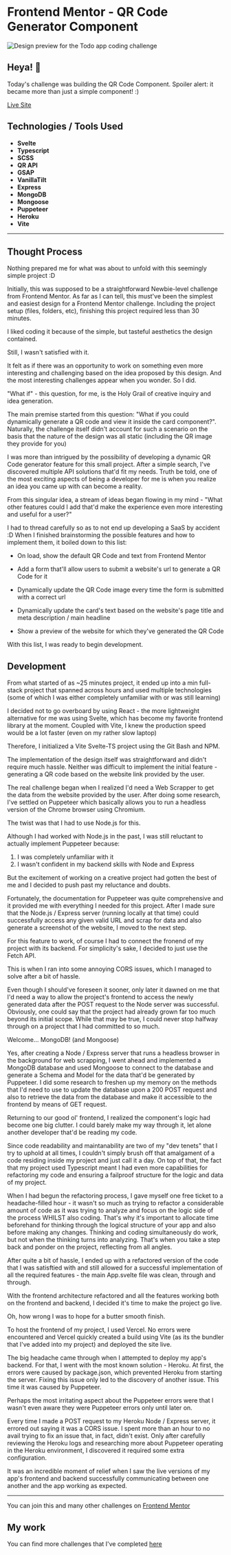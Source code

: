 # Frontend Mentor - QR Code Generator Component 

![Design preview for the Todo app
 coding challenge](./design/desktop-preview.jpg)

## Heya! 👋

Today's challenge was building the QR Code Component. Spoiler alert: it became more than just a simple component! :)

[Live Site](https://qr-code-generator-chi.vercel.app/)

## Technologies / Tools Used

* **Svelte**
* **Typescript**
* **SCSS**
* **QR API**
* **GSAP**
* **VanillaTilt**
* **Express**
* **MongoDB**
* **Mongoose**
* **Puppeteer**
* **Heroku**
* **Vite**

* **

## Thought Process

Nothing prepared me for what was about to unfold with this seemingly simple project :D

Initially, this was supposed to be a straightforward Newbie-level challenge from Frontend Mentor. As far as I can tell, this must've been the simplest and easiest design for a Frontend Mentor challenge. Including the project setup (files, folders, etc), finishing this project required less than 30 minutes.

I liked coding it because of the simple, but tasteful aesthetics the design contained.

Still, I wasn't satisfied with it.

It felt as if there was an opportunity to work on something even more interesting and challenging based on the idea proposed by this design. And the most interesting challenges appear when you wonder. So I did.

"What if" - this question, for me, is the Holy Grail of creative inquiry and idea generation.

The main premise started from this question: "What if you could dynamically generate a QR code and view it inside the card component?". Naturally, the challenge itself didn't account for such a scenario on the basis that the nature of the design was all static (including the QR image they provide for you)

I was more than intrigued by the possibility of developing a dynamic QR Code generator feature for this small project. After a simple search, I've discovered multiple API solutions that'd fit my needs. Truth be told, one of the most exciting aspects of being a developer for me is when you realize an idea you came up with can become a reality.

From this singular idea, a stream of ideas began flowing in my mind - "What other features could I add that'd make the experience even more interesting and useful for a user?"

I had to thread carefully so as to not end up developing a SaaS by accident :D
When I finished brainstorming the possible features and how to implement them, it boiled down to this list:

- On load, show the default QR Code and text from Frontend Mentor

- Add a form that'll allow users to submit a website's url to generate a QR Code for it

- Dynamically update the QR Code image every time the form is submitted with a correct url

- Dynamically update the card's text based on the website's page title and meta description / main headline

- Show a preview of the website for which they've generated the QR Code

With this list, I was ready to begin development.

## Development

From what started of as ~25 minutes project, it ended up into a min full-stack project that spanned across hours and used multiple technologies (some of which I was either completely unfamiliar with or was still learning)

I decided not to go overboard by using React - the more lightweight alternative for me was using Svelte, which has become my favorite frontend library at the moment. Coupled with Vite, I knew the production speed would be a lot faster (even on my rather slow laptop)

Therefore, I initialized a Vite Svelte-TS project using the Git Bash and NPM.

The implementation of the design itself was straightforward and didn't require much hassle. Neither was difficult to implement the initial feature - generating a QR code based on the website link provided by the user.

The real challenge began when I realized I'd need a Web Scrapper to get the data from the website provided by the user. After doing some research, I've settled on Puppeteer which basically allows you to run a headless version of the Chrome browser using Chromium. 

The twist was that I had to use Node.js for this.

Although I had worked with Node.js in the past, I was still reluctant to actually implement Puppeteer because: 
 1. I was completely unfamiliar with it 
 2. I wasn't confident in my backend skills with Node and Express

But the excitement of working on a creative project had gotten the best of me and I decided to push past my reluctance and doubts.

Fortunately, the documentation for Puppeteer was quite comprehensive and it provided me with everything I needed for this project. After I made sure that the Node.js / Express server (running locally at that time) could successfully access any given valid URL and scrap for data and also generate a screenshot of the website, I moved to the next step.

For this feature to work, of course I had to connect the fronend of my project with its backend. For simplicity's sake, I decided to just use the Fetch API.

This is when I ran into some annoying CORS issues, which I managed to solve after a bit of hassle.

Even though I should've foreseen it sooner, only later it dawned on me that I'd need a way to allow the project's frontend to access the newly generated data after the POST request to the Node server was successful. Obviously, one could say that the project had already grown far too much beyond its initial scope. While that may be true, I could never stop halfway through on a project that I had committed to so much.

Welcome... 
MongoDB! (and Mongoose)

Yes, after creating a Node / Express server that runs a headless browser in the background for web scrapping, I went ahead and implemented a MongoDB database and used Mongoose to connect to the database and generate a Schema and Model for the data that'd be generated by Puppeteer. I did some research to freshen up my memory on the methods that I'd need to use to update the database upon a 200 POST request and also to retrieve the data from the database and make it accessible to the frontend by means of GET request.

Returning to our good ol' frontend, I realized the component's logic had become one big clutter. 
I could barely make my way through it, let alone another developer that'd be reading my code. 

Since code readability and maintanability are two of my "dev tenets" that I try to uphold at all times, I couldn't simply brush off that amalgament of a code residing inside my project and just call it a day. On top of that, the fact that my project used Typescript meant I had even more capabilities for refactoring my code and ensuring a failproof structure for the logic and data of my project.

When I had begun the refactoring process, I gave myself one free ticket to a headache-filled hour - it wasn't so much as trying to refactor a considerable amount of code as it was trying to analyze and focus on the logic side of the process WHILST also coding. That's why it's important to allocate time beforehand for thinking through the logical structure of your app and also before making any changes. Thinking and coding simultaneously do work, but not when the thinking turns into analyzing. That's when you take a step back and ponder on the project, reflecting from all angles.

After quite a bit of hassle, I ended up with a refactored version of the code that I was satisftied with and still allowed for a successful implementation of all the required features - the main App.svelte file was clean, through and through.

With the frontend architecture refactored and all the features working both on the frontend and backend, I decided it's time to make the project go live.

Oh, how wrong I was to hope for a butter smooth finish.

To host the frontend of my project, I used Vercel. No errors were encountered and Vercel quickly created a build using Vite (as its the bundler that I've added into my project) and deployed the site live. 

The big headache came through when I attempted to deploy my app's backend. For that, I went with the most known solution - Heroku. 
At first, the errors were caused by package.json, which prevented Heroku from starting the server. Fixing this issue only led to the discovery of another issue. This time it was caused by Puppeteer.

Perhaps the most irritating aspect about the Puppeteer errors were that I wasn't even aware they were Puppeteer errors only until later on. 

Every time I made a POST request to my Heroku Node / Express server, it errored out saying it was a CORS issue. I spent more than an hour to no avail trying to fix an issue that, in fact, didn't exist. Only after carefully reviewing the Heroku logs and researching more about Puppeteer operating in the Heroku environment, I discovered it required some extra configuration.

It was an incredible moment of relief when I saw the live versions of my app's frontend and backend successfully communicating between one another and the app working as expected.


 
* **

You can join this and many other challenges on [Frontend Mentor](https://www.frontendmentor.io/)

## My work

You can find more challenges that I've completed [here](https://www.frontendmentor.io/profile/Remus432)
